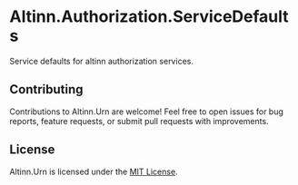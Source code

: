 # Altinn.Authorization.ServiceDefaults

Service defaults for altinn authorization services.

## Contributing

Contributions to Altinn.Urn are welcome! Feel free to open issues for bug reports, feature requests, or submit pull requests with improvements.

## License

Altinn.Urn is licensed under the [MIT License](LICENSE).
